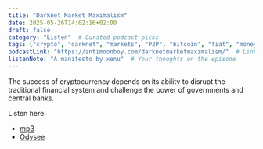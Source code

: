 ```yaml
---
title: "Darknet Market Maximalism"
date: 2025-05-26T14:02:16+02:00
draft: false
category: "Listen"  # Curated podcast picks
tags: ["crypto", "darknet", "markets", "P2P", "bitcoin", "fiat", "money", "finance", "privacy"]
podcastLink: "https://antimoonboy.com/darknetmarketmaximalism/"  # Link to listen
listenNote: "A manifesto by xenu"  # Your thoughts on the episode
---
```

The success of cryptocurrency depends on its ability to disrupt the traditional financial system and challenge the power of governments and central banks.

Listen here:

- [mp3](https://antimoonboy.com/audio/darknetmarketmaximalism.mp3)
- [Odysee](https://odysee.com/@anti_moonboy:7/darknetmarketmaximalismmp4:3)
